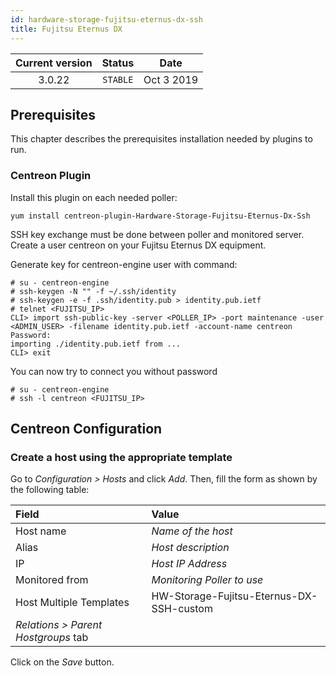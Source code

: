 ```yaml
---
id: hardware-storage-fujitsu-eternus-dx-ssh
title: Fujitsu Eternus DX
---
```


| Current version | Status | Date |
| :-: | :-: | :-: |
| 3.0.22 | `STABLE` | Oct  3 2019 |

## Prerequisites

This chapter describes the prerequisites installation needed by plugins to run.

### Centreon Plugin

Install this plugin on each needed poller:

``` shell
yum install centreon-plugin-Hardware-Storage-Fujitsu-Eternus-Dx-Ssh
```

SSH key exchange must be done between poller and monitored server. Create a user centreon on your Fujitsu Eternus DX
equipment.

Generate key for centreon-engine user with command:

    # su - centreon-engine
    # ssh-keygen -N "" -f ~/.ssh/identity
    # ssh-keygen -e -f .ssh/identity.pub > identity.pub.ietf
    # telnet <FUJITSU_IP>
    CLI> import ssh-public-key -server <POLLER_IP> -port maintenance -user <ADMIN_USER> -filename identity.pub.ietf -account-name centreon
    Password:
    importing ./identity.pub.ietf from ...
    CLI> exit

You can now try to connect you without password

    # su - centreon-engine
    # ssh -l centreon <FUJITSU_IP>

## Centreon Configuration

### Create a host using the appropriate template

Go to *Configuration \> Hosts* and click *Add*. Then, fill the form as shown by the following table:

| Field                                | Value                                    |
| :----------------------------------- | :--------------------------------------- |
| Host name                            | *Name of the host*                       |
| Alias                                | *Host description*                       |
| IP                                   | *Host IP Address*                        |
| Monitored from                       | *Monitoring Poller to use*               |
| Host Multiple Templates              | HW-Storage-Fujitsu-Eternus-DX-SSH-custom |
| *Relations \> Parent Hostgroups* tab |                                          |

Click on the *Save* button.


